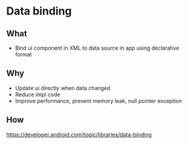 # Data binding

## What
- Bind ui component in XML to data source in app using declarative format

## Why
- Update ui directly when data changed
- Reduce impl code
- Improve performance, prevent memory leak, null pointer exception

## How

https://developer.android.com/topic/libraries/data-binding
